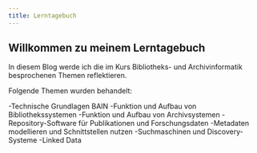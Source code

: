 ```yaml
---
title: Lerntagebuch
---
```


## Willkommen zu meinem Lerntagebuch

In diesem Blog werde ich die im Kurs Bibliotheks- und Archivinformatik besprochenen Themen reflektieren. 

Folgende Themen wurden behandelt:

-Technische Grundlagen BAIN
-Funktion und Aufbau von Bibliothekssystemen
-Funktion und Aufbau von Archivsystemen
-Repository-Software für Publikationen und Forschungsdaten
-Metadaten modellieren und Schnittstellen nutzen
-Suchmaschinen und Discovery-Systeme
-Linked Data

